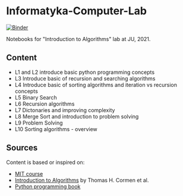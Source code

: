 # Informatyka-Computer-Lab

[![Binder](http://mybinder.org/badge.svg)](https://mybinder.org/v2/gh/w-alek/Informatyka-Computer-Lab/master)

Notebooks for "Introduction to Algorithms" lab at JU, 2021. 

## Content

* L1 and L2 introduce basic python programming concepts
* L3 Introduce basic of recursion and searching algorithms
* L4 Introduce basic of sorting algorithms and iteration vs recursion concepts
* L5 Binary Search
* L6 Recursion algorithms
* L7 Dictonaries and improving complexity
* L8 Merge Sort and introduction to problem solving
* L9 Problem Solving
* L10 Sorting algorithms - overview

## Sources

Content is based or inspired on:
* [MIT course](https://www.edx.org/xseries/mitx-computational-thinking-using-python)
* [Introduction to Algorithms](https://web.ist.utl.pt/~fabio.ferreira/material/asa/clrs.pdf) by Thomas H. Cormen et al.
* [Python programming book](https://greenteapress.com/thinkpython2/html/index.html)
